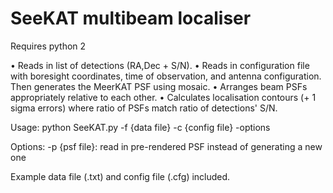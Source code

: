 # SeeKAT multibeam localiser
Requires python 2

• Reads in list of detections (RA,Dec + S/N). 
• Reads in configuration file with boresight coordinates, time of observation, and antenna configuration. Then generates the MeerKAT PSF using mosaic.
• Arranges beam PSFs appropriately relative to each other.
• Calculates localisation contours (+ 1 sigma errors) where ratio of PSFs match ratio of detections' S/N.

Usage: python SeeKAT.py -f {data file} -c {config file} -options

Options: -p {psf file}: read in pre-rendered PSF instead of generating a new one

Example data file (.txt) and config file (.cfg) included.
